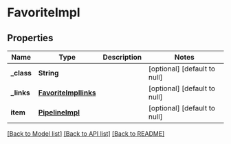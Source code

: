 # FavoriteImpl
## Properties

| Name | Type | Description | Notes |
|------------ | ------------- | ------------- | -------------|
| **\_class** | **String** |  | [optional] [default to null] |
| **\_links** | [**FavoriteImpllinks**](FavoriteImpllinks.md) |  | [optional] [default to null] |
| **item** | [**PipelineImpl**](PipelineImpl.md) |  | [optional] [default to null] |

[[Back to Model list]](../README.md#documentation-for-models) [[Back to API list]](../README.md#documentation-for-api-endpoints) [[Back to README]](../README.md)

